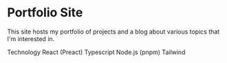 # Portfolio Site
This site hosts my portfolio of projects and a blog about various topics that I'm interested in.

Technology
React (Preact)
Typescript
Node.js (pnpm)
Tailwind